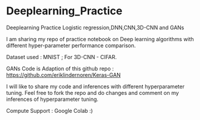 # Deeplearning_Practice
Deeplearning Practice Logistic regression,DNN,CNN,3D-CNN and GANs

I am sharing my repo of practice notebook on Deep learning algorithms with different hyper-parameter performance comparison.

Dataset used : MNIST ; For 3D-CNN - CIFAR.

GANs Code is Adaption of this github repo : https://github.com/eriklindernoren/Keras-GAN 

I will like to share my code and inferences with different hyperparameter tuning. Feel free to fork the repo and do changes and comment on my inferences of hyperparameter tuning.

Compute Support : Google Colab :)
